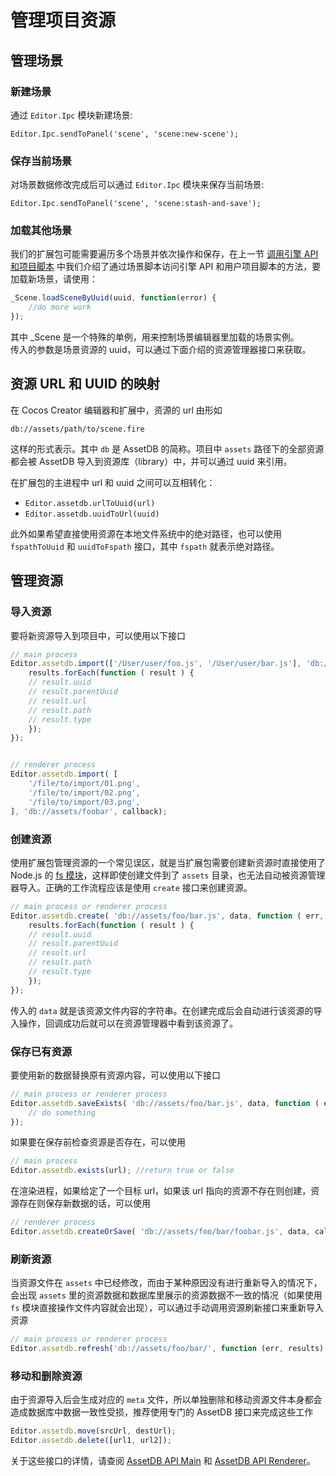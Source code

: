 # 管理项目资源

## 管理场景

### 新建场景

通过 `Editor.Ipc` 模块新建场景:

`Editor.Ipc.sendToPanel('scene', 'scene:new-scene');`

### 保存当前场景

对场景数据修改完成后可以通过 `Editor.Ipc` 模块来保存当前场景:

`Editor.Ipc.sendToPanel('scene', 'scene:stash-and-save');`

### 加载其他场景

我们的扩展包可能需要遍历多个场景并依次操作和保存，在上一节 [调用引擎 API 和项目脚本](scene-script.md) 中我们介绍了通过场景脚本访问引擎 API 和用户项目脚本的方法，要加载新场景，请使用：

```js
_Scene.loadSceneByUuid(uuid, function(error) {
    //do more work
});
```

其中 _Scene 是一个特殊的单例，用来控制场景编辑器里加载的场景实例。<br>
传入的参数是场景资源的 uuid，可以通过下面介绍的资源管理器接口来获取。

## 资源 URL 和 UUID 的映射

在 Cocos Creator 编辑器和扩展中，资源的 url 由形如

`db://assets/path/to/scene.fire`

这样的形式表示。其中 `db` 是 AssetDB 的简称。项目中 `assets` 路径下的全部资源都会被 AssetDB 导入到资源库（library）中，并可以通过 uuid 来引用。

在扩展包的主进程中 url 和 uuid 之间可以互相转化：

- `Editor.assetdb.urlToUuid(url)`
- `Editor.assetdb.uuidToUrl(uuid)`

此外如果希望直接使用资源在本地文件系统中的绝对路径，也可以使用 `fspathToUuid` 和 `uuidToFspath` 接口，其中 `fspath` 就表示绝对路径。

## 管理资源

### 导入资源

要将新资源导入到项目中，可以使用以下接口

```js
// main process
Editor.assetdb.import(['/User/user/foo.js', '/User/user/bar.js'], 'db://assets/foobar', function ( err, results ) {
    results.forEach(function ( result ) {
    // result.uuid
    // result.parentUuid
    // result.url
    // result.path
    // result.type
    });
});


// renderer process
Editor.assetdb.import( [
    '/file/to/import/01.png',
    '/file/to/import/02.png',
    '/file/to/import/03.png',
], 'db://assets/foobar', callback);
```

### 创建资源

使用扩展包管理资源的一个常见误区，就是当扩展包需要创建新资源时直接使用了 Node.js 的 [fs 模块](https://nodejs.org/dist/latest-v6.x/docs/api/fs.html)，这样即使创建文件到了 `assets` 目录，也无法自动被资源管理器导入。正确的工作流程应该是使用 `create` 接口来创建资源。

```js
// main process or renderer process
Editor.assetdb.create( 'db://assets/foo/bar.js', data, function ( err, results ) {
    results.forEach(function ( result ) {
    // result.uuid
    // result.parentUuid
    // result.url
    // result.path
    // result.type
    });
});
```

传入的 `data` 就是该资源文件内容的字符串。在创建完成后会自动进行该资源的导入操作，回调成功后就可以在资源管理器中看到该资源了。

### 保存已有资源

要使用新的数据替换原有资源内容，可以使用以下接口

```js
// main process or renderer process
Editor.assetdb.saveExists( 'db://assets/foo/bar.js', data, function ( err, meta ) {
    // do something
});
```

如果要在保存前检查资源是否存在，可以使用

```js
// main process
Editor.assetdb.exists(url); //return true or false
```

在渲染进程，如果给定了一个目标 url，如果该 url 指向的资源不存在则创建，资源存在则保存新数据的话，可以使用

```js
// renderer process
Editor.assetdb.createOrSave( 'db://assets/foo/bar/foobar.js', data, callback);
```

### 刷新资源

当资源文件在 `assets` 中已经修改，而由于某种原因没有进行重新导入的情况下，会出现 `assets` 里的资源数据和数据库里展示的资源数据不一致的情况（如果使用 `fs` 模块直接操作文件内容就会出现），可以通过手动调用资源刷新接口来重新导入资源

```js
// main process or renderer process
Editor.assetdb.refresh('db://assets/foo/bar/', function (err, results) {});
```

### 移动和删除资源

由于资源导入后会生成对应的 `meta` 文件，所以单独删除和移动资源文件本身都会造成数据库中数据一致性受损，推荐使用专门的 AssetDB 接口来完成这些工作

```js
Editor.assetdb.move(srcUrl, destUrl);
Editor.assetdb.delete([url1, url2]);
```

关于这些接口的详情，请查阅 [AssetDB API Main](api/asset-db/asset-db-main.md) 和 [AssetDB API Renderer](api/asset-db/asset-db-renderer.md)。
